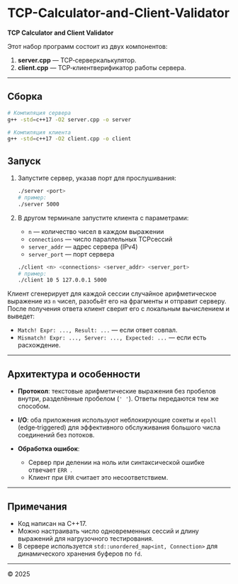# TCP-Calculator-and-Client-Validator

**TCP Calculator and Client Validator**

Этот набор программ состоит из двух компонентов:

1. **server.cpp** — TCP‑сервер­калькулятор.
2. **client.cpp** — TCP‑клиент­верификатор работы сервера.

---

## Сборка

```bash
# Компиляция сервера
g++ -std=c++17 -O2 server.cpp -o server

# Компиляция клиента
g++ -std=c++17 -O2 client.cpp -o client
```

## Запуск

1. Запустите сервер, указав порт для прослушивания:

   ```bash
   ./server <port>
   # пример:
   ./server 5000
   ```

2. В другом терминале запустите клиента с параметрами:

   * `n` — количество чисел в каждом выражении
   * `connections` — число параллельных TCP­сессий
   * `server_addr` — адрес сервера (IPv4)
   * `server_port` — порт сервера

   ```bash
   ./client <n> <connections> <server_addr> <server_port>
   # пример:
   ./client 10 5 127.0.0.1 5000
   ```

Клиент сгенерирует для каждой сессии случайное арифметическое выражение из `n` чисел, разобьёт его на фрагменты и отправит серверу. После получения ответа клиент сверит его с локальным вычислением и выведет:

* `Match! Expr: ..., Result: ...` — если ответ совпал.
* `Mismatch! Expr: ..., Server: ..., Expected: ...` — если есть расхождение.

---

## Архитектура и особенности

* **Протокол**: текстовые арифметические выражения без пробелов внутри, разделённые пробелом (`' '`). Ответы передаются тем же способом.
* **I/O**: оба приложения используют неблокирующие сокеты и `epoll` (edge‑triggered) для эффективного обслуживания большого числа соединений без потоков.
* **Обработка ошибок**:

  * Сервер при делении на ноль или синтаксической ошибке отвечает `ERR `.
  * Клиент при `ERR` считает это несоответствием.

---

## Примечания

* Код написан на C++17.
* Можно настраивать число одновременных сессий и длину выражений для нагрузочного тестирования.
* В сервере используется `std::unordered_map<int, Connection>` для динамического хранения буферов по `fd`.

---

© 2025
